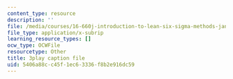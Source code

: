 ```yaml
---
content_type: resource
description: ''
file: /media/courses/16-660j-introduction-to-lean-six-sigma-methods-january-iap-2012/5406a88cc45f1ec63336f8b2e916dc59_hQRfikgHzdg.srt
file_type: application/x-subrip
learning_resource_types: []
ocw_type: OCWFile
resourcetype: Other
title: 3play caption file
uid: 5406a88c-c45f-1ec6-3336-f8b2e916dc59
---
```

